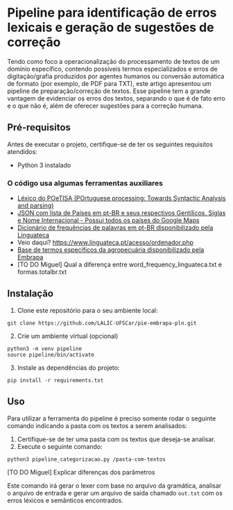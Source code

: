 # Pipeline para identificação de erros lexicais e geração de sugestões de correção
Tendo como foco a operacionalização do processamento de textos de um domínio específico, contendo possíveis termos especializados e erros de digitação/grafia produzidos
por agentes humanos ou conversão automática de formato (por exemplo, de PDF para
TXT), este artigo apresentou um pipeline de preparação/correção de textos. Esse pipeline
tem a grande vantagem de evidenciar os erros dos textos, separando o que é de fato erro e
o que não é, além de oferecer sugestões para a correção humana.

## Pré-requisitos
Antes de executar o projeto, certifique-se de ter os seguintes requisitos atendidos:

- Python 3 instalado

### O código usa algumas ferramentas auxiliares

- [Léxico do POeTISA (POrtuguese processing: Towards Syntactic Analysis and parsing)](https://sites.google.com/icmc.usp.br/poetisa)
- [JSON com lista de Países em pt-BR e seus respectivos Gentílicos, Siglas e Nome Internacional - Possui todos os países do Google Maps](https://gist.github.com/jonasruth/61bde1fcf0893bd35eea)
- [Dicionário de frequências de palavras em pt-BR disponibilizado pela Linguateca](https://www.linguateca.pt/COMPARA/listas_freq.php)
- Veio daqui? https://www.linguateca.pt/acesso/ordenador.php
- [Base de termos específicos da agropecuária disponibilizado pela Embrapa](https://sistemas.sede.embrapa.br/agrotermos/)
- [TO DO Miguel] Qual a diferença entre word_frequency_linguateca.txt e formas.totalbr.txt


## Instalação
1. Clone este repositório para o seu ambiente local:

``` shell
git clone https://github.com/LALIC-UFSCar/pie-embrapa-pln.git
```

2. Crie um ambiente virtual (opcional)

``` shell
python3 -m venv pipeline
source pipeline/bin/activate
```

3. Instale as dependências do projeto:

``` shell
pip install -r requirements.txt
```

## Uso
Para utilizar a ferramenta do pipeline é preciso somente rodar o seguinte comando indicando a pasta com os textos a serem analisados:
1. Certifique-se de ter uma pasta com os textos que deseja-se analisar.
2. Execute o seguinte comando:

``` shell
python3 pipeline_categorizacao.py /pasta-com-textos
```

[TO DO Miguel] Explicar diferenças dos parâmetros

Este comando irá gerar o lexer com base no arquivo da gramática, analisar o arquivo de entrada e gerar um arquivo de saída chamado `out.txt` com os erros léxicos e semânticos encontrados.